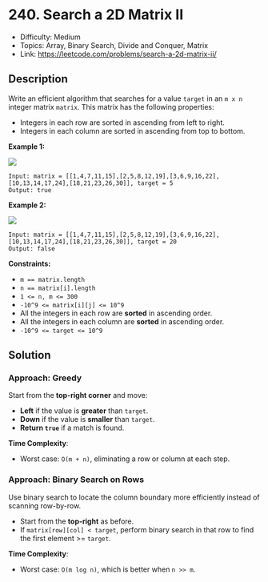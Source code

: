 # 240. Search a 2D Matrix II

- Difficulty: Medium
- Topics: Array, Binary Search, Divide and Conquer, Matrix
- Link: https://leetcode.com/problems/search-a-2d-matrix-ii/

## Description

Write an efficient algorithm that searches for a value `target` in an `m x n` integer matrix `matrix`. This matrix has the following properties:

- Integers in each row are sorted in ascending from left to right.
- Integers in each column are sorted in ascending from top to bottom.

**Example 1:**

![](https://assets.leetcode.com/uploads/2020/11/24/searchgrid2.jpg)

```
Input: matrix = [[1,4,7,11,15],[2,5,8,12,19],[3,6,9,16,22],[10,13,14,17,24],[18,21,23,26,30]], target = 5
Output: true
```

**Example 2:**

![](https://assets.leetcode.com/uploads/2020/11/24/searchgrid.jpg)

```
Input: matrix = [[1,4,7,11,15],[2,5,8,12,19],[3,6,9,16,22],[10,13,14,17,24],[18,21,23,26,30]], target = 20
Output: false
```

**Constraints:**

- `m == matrix.length`
- `n == matrix[i].length`
- `1 <= n, m <= 300`
- `-10^9 <= matrix[i][j] <= 10^9`
- All the integers in each row are **sorted** in ascending order.
- All the integers in each column are **sorted** in ascending order.
- `-10^9 <= target <= 10^9`

## Solution

### Approach: Greedy

Start from the **top-right corner** and move:

- **Left** if the value is **greater** than `target`.
- **Down** if the value is **smaller** than `target`.
- **Return `true`** if a match is found.

**Time Complexity**:

- Worst case: `O(m + n)`, eliminating a row or column at each step.

### Approach: Binary Search on Rows

Use binary search to locate the column boundary more efficiently instead of scanning row-by-row.

- Start from the **top-right** as before.
- If `matrix[row][col] < target`, perform binary search in that row to find the first element >= `target`.

**Time Complexity**:

- Worst case: `O(m log n)`, which is better when `n >> m`.

